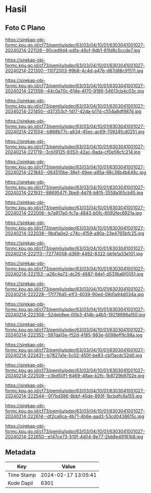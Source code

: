 # Hasil

## Foto C Plano

https://sirekap-obj-formc.kpu.go.id/cf73/pemilu/pdpr/63/03/04/10/01/6303041001027-20240214-221126--90ced9d4-edfa-46cf-9db1-81fd8c5ccde7.jpg

https://sirekap-obj-formc.kpu.go.id/cf73/pemilu/pdpr/63/03/04/10/01/6303041001027-20240214-221300--11072003-99b8-4c4d-a47b-d87d88c91511.jpg

https://sirekap-obj-formc.kpu.go.id/cf73/pemilu/pdpr/63/03/04/10/01/6303041001027-20240214-221359--44c0a70c-614e-4f70-9189-54613cb4c03c.jpg

https://sirekap-obj-formc.kpu.go.id/cf73/pemilu/pdpr/63/03/04/10/01/6303041001027-20240214-221450--d37253cf-1d17-42da-b17d-c554a8df987d.jpg

https://sirekap-obj-formc.kpu.go.id/cf73/pemilu/pdpr/63/03/04/10/01/6303041001027-20240214-221554--b868b77c-a634-45ec-ac69-70924fcd0251.jpg

https://sirekap-obj-formc.kpu.go.id/cf73/pemilu/pdpr/63/03/04/10/01/6303041001027-20240214-221719--3cb19125-8353-42ac-9ada-cf0e56cfc214.jpg

https://sirekap-obj-formc.kpu.go.id/cf73/pemilu/pdpr/63/03/04/10/01/6303041001027-20240214-221840--064510be-38e1-49ee-a95a-98c36b4b648c.jpg

https://sirekap-obj-formc.kpu.go.id/cf73/pemilu/pdpr/63/03/04/10/01/6303041001027-20240214-221931--8869547f-3be8-4d78-b815-3558a165cb65.jpg

https://sirekap-obj-formc.kpu.go.id/cf73/pemilu/pdpr/63/03/04/10/01/6303041001027-20240214-222006--b7a917a0-fc7a-4843-b0fc-6092fec6921a.jpg

https://sirekap-obj-formc.kpu.go.id/cf73/pemilu/pdpr/63/03/04/10/01/6303041001027-20240214-222038--9bd1a0e2-c74c-4159-a90a-23e4765bfc25.jpg

https://sirekap-obj-formc.kpu.go.id/cf73/pemilu/pdpr/63/03/04/10/01/6303041001027-20240214-222113--72774058-d369-4492-8322-bb1e1a33e101.jpg

https://sirekap-obj-formc.kpu.go.id/cf73/pemilu/pdpr/63/03/04/10/01/6303041001027-20240214-222152--a26c4a72-dc26-4687-84e1-d5316a6f0051.jpg

https://sirekap-obj-formc.kpu.go.id/cf73/pemilu/pdpr/63/03/04/10/01/6303041001027-20240214-222228--17f776d5-e1f3-4039-90ed-09d1a94d034a.jpg

https://sirekap-obj-formc.kpu.go.id/cf73/pemilu/pdpr/63/03/04/10/01/6303041001027-20240214-222308--52deb9ee-00b3-414b-a4b5-19218696a150.jpg

https://sirekap-obj-formc.kpu.go.id/cf73/pemilu/pdpr/63/03/04/10/01/6303041001027-20240214-222352--597da13e-f52d-4185-983e-6098eff9c98a.jpg

https://sirekap-obj-formc.kpu.go.id/cf73/pemilu/pdpr/63/03/04/10/01/6303041001027-20240214-222431--b7827a1e-5c02-450f-be83-cbf1acdc52d0.jpg

https://sirekap-obj-formc.kpu.go.id/cf73/pemilu/pdpr/63/03/04/10/01/6303041001027-20240214-222509--c3bd50f1-6469-48ae-b2fc-1b8729b9702e.jpg

https://sirekap-obj-formc.kpu.go.id/cf73/pemilu/pdpr/63/03/04/10/01/6303041001027-20240214-222544--0f7bd386-8bbf-40de-893f-1bcbdfc6a155.jpg

https://sirekap-obj-formc.kpu.go.id/cf73/pemilu/pdpr/63/03/04/10/01/6303041001027-20240214-222614--df2ca6ca-4b71-4b6e-aad3-53cd0438615c.jpg

https://sirekap-obj-formc.kpu.go.id/cf73/pemilu/pdpr/63/03/04/10/01/6303041001027-20240214-222650--e147ce73-510f-4d04-8e77-2bb8e49161b8.jpg


## Metadata

| Key        | Value               |
| ---------- | ------------------- |
| Time Stamp | 2024-02-17 13:05:41 |
| Kode Dapil | 6301                |



